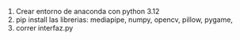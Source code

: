 1. Crear entorno de anaconda con python 3.12
2. pip install las librerias: mediapipe, numpy, opencv, pillow, pygame, 
3. correr interfaz.py
